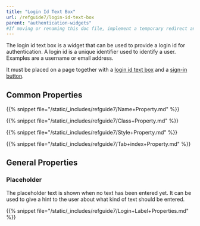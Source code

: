 ```yaml
---
title: "Login Id Text Box"
url: /refguide7/login-id-text-box
parent: "authentication-widgets"
#If moving or renaming this doc file, implement a temporary redirect and let the respective team know they should update the URL in the product. See Mapping to Products for more details.
---
```



The login id text box is a widget that can be used to provide a login id for authentication. A login id is a unique identifier used to identify a user. Examples are a username or  email address. 

It must be placed on a page together with a [login id text box](login-id-text-box) and a [sign-in button](sign-in-button).

## Common Properties

{{% snippet file="/static/_includes/refguide7/Name+Property.md" %}}

{{% snippet file="/static/_includes/refguide7/Class+Property.md" %}}

{{% snippet file="/static/_includes/refguide7/Style+Property.md" %}}

{{% snippet file="/static/_includes/refguide7/Tab+index+Property.md" %}}

## General Properties

### Placeholder

The placeholder text is shown when no text has been entered yet. It can be used to give a hint to the user about what kind of text should be entered.

{{% snippet file="/static/_includes/refguide7/Login+Label+Properties.md" %}}

